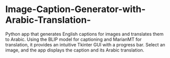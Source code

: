 # Image-Caption-Generator-with-Arabic-Translation-
Python app that generates English captions for images and translates them to Arabic. Using the BLIP model for captioning and MarianMT for translation, it provides an intuitive Tkinter GUI with a progress bar. Select an image, and the app displays the caption and its Arabic translation.
